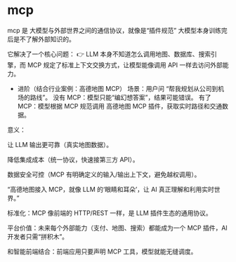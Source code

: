 # mcp

mcp 是 大模型与外部世界之间的通信协议，就像是“插件规范” 
大模型本身训练完后是不了解外部知识的。

它解决了一个核心问题：
👉 LLM 本身不知道怎么调用地图、数据库、搜索引擎，而 MCP 规定了标准上下文交换方式，让模型能像调用 API 一样去访问外部能力。

- 进阶（结合行业案例：高德地图 MCP）
场景：用户问 “帮我规划从公司到机场的路线”。
没有 MCP：模型只能“编幻想答案”，结果可能错误。
有了 MCP：模型根据 MCP 规范调用 高德地图 MCP 插件，获取实时路径和交通数据。

意义：

让 LLM 输出更可靠（真实地图数据）。

降低集成成本（统一协议，快速接第三方 API）。

数据安全可控（MCP 有明确定义的输入/输出上下文，避免越权调用）。

“高德地图接入 MCP，就像 LLM 的‘眼睛和耳朵’，让 AI 真正理解和利用实时世界。”

标准化：MCP 像前端的 HTTP/REST 一样，是 LLM 插件生态的通用协议。

平台价值：未来每个外部能力（支付、地图、搜索）都能成为一个 MCP 插件，AI 开发者只需“拼积木”。

和智能前端结合：前端应用只要声明 MCP 工具，模型就能无缝调度。
